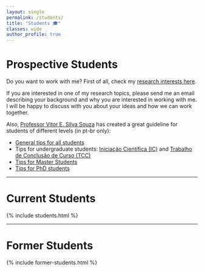 ```yaml
---
layout: single
permalink: /students/
title: "Students 🎓"
classes: wide
author_profile: true
---
```


<!-- Quer ser meu aluno?
- TCC
- IC
- Mestrado
- Doutorado (comming soon)

Leia isso
Isso

Meus topicos de interesse -->

# Prospective Students

Do you want to work with me? First of all, check my [research interests here](https://pachecoandre.com.br/research/#research-topics). 

If you are interested in one of my research topics, please send me an email describing your background and why you are interested in working with me. I will be happy to discuss with you about your ideas and how we can work together.

Also, [Professor Vitor E. Silva Souza](http://www.inf.ufes.br/~vitorsouza) has created a great guideline for students of different levels (in pt-br only):

- [General tips for all students](http://www.inf.ufes.br/~vitorsouza/orientacao/dicas-para-todos-os-meus-alunos/)
- Tips for undergraduate students: [Iniciação Científica (IC)](http://www.inf.ufes.br/~vitorsouza/orientacao/dicas-para-alunos-de-ic/) and [Trabalho de Conclusão de Curso (TCC)](http://www.inf.ufes.br/~vitorsouza/orientacao/dicas-para-alunos-de-tcc/)
- [Tips for Master Students](http://www.inf.ufes.br/~vitorsouza/orientacao/dicas-para-alunos-de-mestrado/)
- [Tips for PhD students](http://www.inf.ufes.br/~vitorsouza/orientacao/dicas-para-alunos-de-doutorado/)



___

# Current Students

{% include students.html %}

___

# Former Students

{% include former-students.html %}

